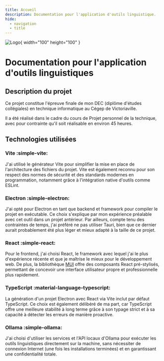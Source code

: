 ```yaml
---
title: Accueil
description: Documentation pour l'application d'outils linguistique.
hide:
  - navigation
  - title
---
```


![Logo](icon-512.png){  width="100" height="100" }

# Documentation pour l'application d'outils linguistiques


## Description du projet

Ce projet constitue l'épreuve finale de mon DEC (diplôme d'études collégiales) en technique informatique au Cégep de Victoriaville.

Il a été réalisé dans le cadre du cours de Projet personnel de la technique, avec pour contrainte qu'il soit réalisable en environ 45 heures.

## Technologies utilisées

### Vite :simple-vite:

J'ai utilisé le générateur Vite pour simplifier la mise en place de l'architecture des fichiers du projet. Vite est également reconnu pour son respect des normes de sécurité et des standards modernes en programmation, notamment grâce à l'intégration native d'outils comme ESLint.

### Electron :simple-electron:

J'ai opté pour Electron en tant que backend et framework pour compiler le projet en exécutable. Ce choix s'explique par mon expérience préalable avec cet outil dans un projet antérieur. Par ailleurs, compte tenu des contraintes de temps, j'ai préféré ne pas utiliser Tauri, bien que ce dernier aurait probablement été plus léger et mieux adapté à la taille de ce projet.

### React :simple-react:

Pour le frontend, j'ai choisi React, le framework avec lequel j'ai le plus d'expérience récente et que je maîtrise le mieux pour le développement web. De plus, la bibliothèque [MUI](https://mui.com/) offre des composants React pré-stylisés, permettant de concevoir une interface utilisateur propre et professionnelle plus rapidement.

### TypeScript :material-language-typescript:

La génération d'un projet Electron avec React via Vite inclut par défaut TypeScript. Ce choix est également délibéré de ma part, car TypeScript offre une meilleure stabilité à long terme grâce à son typage strict et à sa capacité à détecter les erreurs de manière proactive.

### Ollama :simple-ollama:

J'ai choisi d'utiliser les services et l'API locaux d'Ollama pour exécuter les outils linguistiques directement sur la machine, sans nécessiter de connexion Internet (une fois les installations terminées) et en garantissant une confidentialité totale.